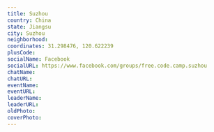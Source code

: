 ```yaml
---
title: Suzhou
country: China
state: Jiangsu
city: Suzhou
neighborhood: 
coordinates: 31.298476, 120.622239
plusCode:
socialName: Facebook
socialURL: https://www.facebook.com/groups/free.code.camp.suzhou
chatName:
chatURL:
eventName:
eventURL:
leaderName:
leaderURL:
oldPhoto: 
coverPhoto:
---
```

